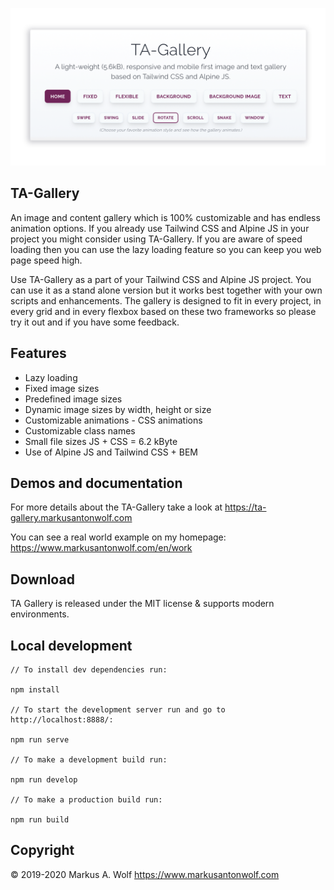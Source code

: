 <p align="center">
  <img src="./public/assets/img/ta-gallery.png" width="900px" />
</p>

## TA-Gallery

An image and content gallery which is 100% customizable and has endless animation options. If you already use Tailwind CSS and Alpine JS in your project you might consider using TA-Gallery. If you are aware of speed loading then you can use the lazy loading feature so you can keep you web page speed high.

Use TA-Gallery as a part of your Tailwind CSS and Alpine JS project. You can use it as a stand alone version but it works best together with your own scripts and enhancements. The gallery is designed to fit in every project, in every grid and in every flexbox based on these two frameworks so please try it out and if you have some feedback.

## Features

- Lazy loading
- Fixed image sizes
- Predefined image sizes
- Dynamic image sizes by width, height or size
- Customizable animations - CSS animations
- Customizable class names
- Small file sizes JS + CSS = 6.2 kByte
- Use of Alpine JS and Tailwind CSS + BEM

## Demos and documentation

For more details about the TA-Gallery take a look at <https://ta-gallery.markusantonwolf.com>

You can see a real world example on my homepage: <https://www.markusantonwolf.com/en/work>

## Download

TA Gallery is released under the MIT license & supports modern environments.

## Local development

```
// To install dev dependencies run:

npm install

// To start the development server run and go to http://localhost:8888/:

npm run serve

// To make a development build run:

npm run develop

// To make a production build run:

npm run build
```

## Copyright

© 2019-2020 Markus A. Wolf
<https://www.markusantonwolf.com>
